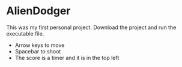 # AlienDodger

This was my first personal project. Download the project and run the executable file. 
* Arrow keys to move
* Spacebar to shoot
* The score is a timer and it is in the top left

